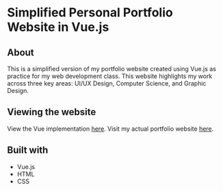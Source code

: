 # Simplified Personal Portfolio Website in Vue.js

## About
This is a simplified version of my portfolio website created using Vue.js as practice for my web development class. This website highlights my work across three key areas: UI/UX Design, Computer Science, and Graphic Design.

## Viewing the website
View the Vue implementation [here](https://gdes5342project.vercel.app/).
Visit my actual portfolio website [here](https://www.jiaxitang.com/).

## Built with
* Vue.js
* HTML
* CSS
